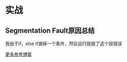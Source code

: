 # 实战

## Segmentation Fault原因总结

我由于if、else if漏掉一个条件，然后运行就报了这个段错误

[更多参考博客](https://blog.csdn.net/qq_36589706/article/details/81505221)